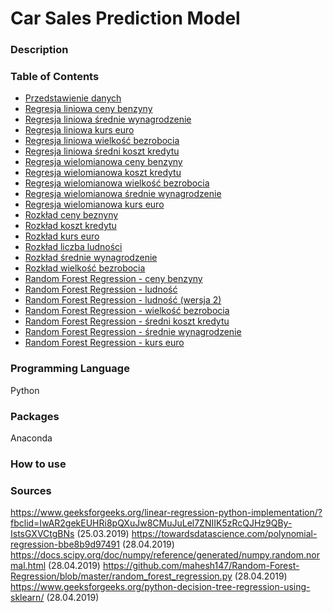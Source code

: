 # Car Sales Prediction Model
### Description


### Table of Contents
* [Przedstawienie danych](https://github.com/martynadyja/sprzedaz-samochodow/blob/master/przedstawienie%20danych.ipynb)
* [Regresja liniowa ceny benzyny](https://github.com/martynadyja/sprzedaz-samochodow/blob/master/ceny%20beznyny.ipynb)
* [Regresja liniowa średnie wynagrodzenie](https://github.com/martynadyja/sprzedaz-samochodow/blob/master/srednie%20wynagrodzenie.ipynb)
* [Regresja liniowa kurs euro](https://github.com/martynadyja/sprzedaz-samochodow/blob/master/regresja%20liniowa%20sprzeda%C5%BC%20w%20zale%C5%BCno%C5%9Bci%20od%20kursu%20euro.py)
* [Regresja liniowa wielkość bezrobocia](https://github.com/martynadyja/sprzedaz-samochodow/blob/master/regresja%20liniowa%20sprzeda%C5%BC%20w%20zale%C5%BCno%C5%9Bci%20od%20wielko%C5%9Bci%20bezrobocia.py)
* [Regresja liniowa średni koszt kredytu](https://github.com/martynadyja/sprzedaz-samochodow/blob/master/regresja%20liniowa%20sprzeda%C5%BC%20w%20zale%C5%BCno%C5%9Bci%20od%20%C5%9Bredniego%20kosztu%20kredytu.py)
* [Regresja wielomianowa ceny benzyny](https://github.com/martynadyja/sprzedaz-samochodow/blob/master/regresja%20wielomianowa%20ceny%20benzyny.ipynb)
* [Regresja wielomianowa koszt kredytu](https://github.com/martynadyja/sprzedaz-samochodow/blob/master/regresja%20wielomianowa%20koszt%20kredytu.ipynb)
* [Regresja wielomianowa wielkość bezrobocia](https://github.com/martynadyja/sprzedaz-samochodow/blob/master/regresja%20wielomianowa%20wielko%C5%9B%C4%87%20bezrobocia.ipynb)
* [Regresja wielomianowa średnie wynagrodzenie](https://github.com/martynadyja/sprzedaz-samochodow/blob/master/regresja%20wielomianowa%20%C5%9Brednie%20wynagordzenie.ipynb)
* [Regresja wielomianowa kurs euro](https://github.com/martynadyja/sprzedaz-samochodow/blob/master/regresja%20wilomianowa%20kurs%20euro.ipynb)
* [Rozkład ceny beznyny](https://github.com/martynadyja/sprzedaz-samochodow/blob/master/rozk%C5%82ad%20ceny%20beznyny.ipynb)
* [Rozkład koszt kredytu](https://github.com/martynadyja/sprzedaz-samochodow/blob/master/rozk%C5%82ad%20koszt%20kredytu.ipynb)
* [Rozkład kurs euro](https://github.com/martynadyja/sprzedaz-samochodow/blob/master/rozk%C5%82ad%20kurs%20euro.ipynb)
* [Rozkład liczba ludności](https://github.com/martynadyja/sprzedaz-samochodow/blob/master/rozk%C5%82ad%20liczba%20ludno%C5%9Bci.ipynb)
* [Rozkład średnie wynagrodzenie](https://github.com/martynadyja/sprzedaz-samochodow/blob/master/rozk%C5%82ad%20%C5%9Brednie%20wynagrodzenie.ipynb)
* [Rozkład wielkość bezrobocia](https://github.com/martynadyja/sprzedaz-samochodow/blob/master/rozk%C5%82ad%20%C5%9Brednie%20wynagrodzenie.ipynb)
* [Random Forest Regression - ceny benzyny](https://github.com/martynadyja/sprzedaz-samochodow/blob/master/random%20forest%20regression%20sprzeda%C5%BC%20-%20ceny%20benzyny.py)
* [Random Forest Regression - ludność](https://github.com/martynadyja/sprzedaz-samochodow/blob/master/random%20forest%20regression%20sprzeda%C5%BC%20-%20ludno%C5%9B%C4%87.py)
* [Random Forest Regression - ludność (wersja 2)](https://github.com/martynadyja/sprzedaz-samochodow/blob/master/Untitled.ipynb?fbclid=IwAR2nQSg32atc1LppchR-Lpsw-fMUPyLgpVIbuKVBcDu-G9a1GqzDPojz9c4)
* [Random Forest Regression - wielkość bezrobocia](https://github.com/martynadyja/sprzedaz-samochodow/blob/master/random%20forest%20regression%20sprzeda%C5%BC%20-%20wielko%C5%9B%C4%87%20bezrobocia.py)
* [Random Forest Regression - średni koszt kredytu](https://github.com/martynadyja/sprzedaz-samochodow/blob/master/random%20forest%20regression%20sprzeda%C5%BC%20-%20%C5%9Bredni%20koszt%20kredytu.py)
* [Random Forest Regression - średnie wynagrodzenie](https://github.com/martynadyja/sprzedaz-samochodow/blob/master/random%20forest%20regression%20sprzeda%C5%BC%20-%20%C5%9Brednie%20wynagrodzenie.py)
* [Random Forest Regression - kurs euro](https://github.com/martynadyja/sprzedaz-samochodow/blob/master/random%20forest%20regression%20sprzeda%C5%BC-kurs%20euro.py)
### Programming Language
Python

### Packages
Anaconda

### How to use


### Sources
https://www.geeksforgeeks.org/linear-regression-python-implementation/?fbclid=IwAR2gekEUHRi8pQXuJw8CMuJuLel7ZNIIK5zRcQJHz9QBy-IstsGXVCtgBNs (25.03.2019)
https://towardsdatascience.com/polynomial-regression-bbe8b9d97491 (28.04.2019)
https://docs.scipy.org/doc/numpy/reference/generated/numpy.random.normal.html (28.04.2019)
https://github.com/mahesh147/Random-Forest-Regression/blob/master/random_forest_regression.py (28.04.2019)
https://www.geeksforgeeks.org/python-decision-tree-regression-using-sklearn/ (28.04.2019)
